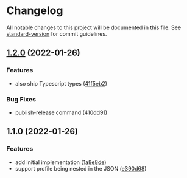 # Changelog

All notable changes to this project will be documented in this file. See [standard-version](https://github.com/conventional-changelog/standard-version) for commit guidelines.

## [1.2.0](https://github.com/henrinormak/visualise-elastic-profile/compare/v1.1.0...v1.2.0) (2022-01-26)


### Features

* also ship Typescript types ([41f5eb2](https://github.com/henrinormak/visualise-elastic-profile/commit/41f5eb2399ca5426a0daff71a4dba891ac2fed10))


### Bug Fixes

* publish-release command ([410dd91](https://github.com/henrinormak/visualise-elastic-profile/commit/410dd91b5a72541548d1760d5a2c4f6fe8f31f5e))

## 1.1.0 (2022-01-26)


### Features

* add initial implementation ([1a8e8de](https://github.com/henrinormak/visualise-elastic-profile/commit/1a8e8de712b38a298652312c7bfc3cd0fd7cb17b))
* support profile being nested in the JSON ([e390d68](https://github.com/henrinormak/visualise-elastic-profile/commit/e390d68ffd7bb4048ed478ffdb0d96b5dd0c12c9))
